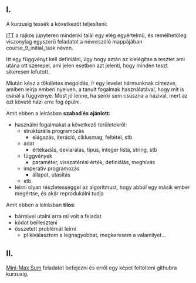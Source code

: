 ## I.
A kurzusig tessék a következőt teljesíteni:

[ITT](https://rajk.uni-corvinus.hu:8888/user/rajkjupyter/tree/notebooks/prog1-2020s/members) 
a rajkos jupyteren mindenki talál egy elég egyértelmű, és remélhetőleg viszonylag
egyszerű feladatot a névreszóló mappájában course_9_initial_task néven. 

Itt egy függvényt kell definiálni, úgy hogy aztán az kielégítse a tesztet ami utána ott
szerepel, ami jelen esetben azt jelenti, hogy minden teszt sikeresen lefutott.

Miután kész a tökéletes megoldás, ír egy levelet hármunknak címezve, amiben leírja
emberi nyelven, a tanult fogalmak használatával, hogy mit is csinál a függvénye. 
Most jó lenne, ha senki sem csúszna a házival, mert az ezt követő házi erre fog épülni.

Amit ebben a leírásban **szabad és ajánlott**:
- használni fogalmakat a következő területekről:
  - struktúrális programozás
    - elágazás, iteráció, ciklusmag, feltétel, stb
  - adat
    - értékadás, deklarálás, típus, integer lista, string, stb
  - függvények
    - paraméter, visszatérési érték, definiálás, meghívás
  - imperatív programozás
    - állapot, utasítás
  - stb.
- leírni olyan részletességgel az algoritmust, hogy abból egy másik ember megértse, 
és akár reprodukálni tudja

Amit ebben a leírásban **tilos**:
- bármivel utalni arra mi volt a feladat
- kódot beilleszteni
- összetett problémát leírni
  - pl kiválasztom a legnagyobbat, megkeresem a valamilyet...

## II.
[Mini-Max Sum](https://www.hackerrank.com/challenges/mini-max-sum/problem) feladatot befejezni és erről egy képet feltölteni githubra kurzusig.